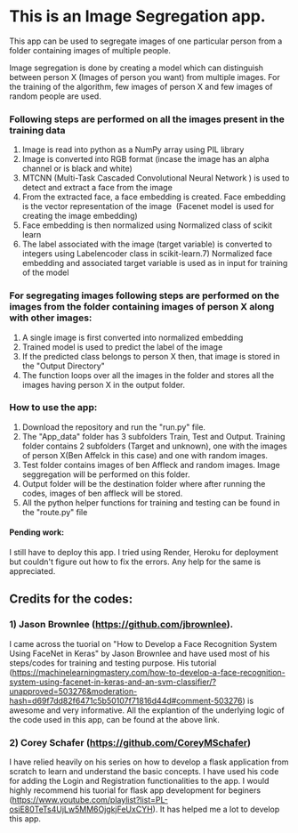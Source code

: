 # This is an Image Segregation app. 

This app can be used to segregate images of one particular person from a folder containing images of multiple people. 

Image segregation is done by creating a model which can distinguish between person X (Images of person you want) from multiple images.
For the training of the algorithm, few images of person X and few images of random people are used.  

### Following steps are performed on all the images present in the training data 

1) Image is read into python as a NumPy array using PIL library 
2) Image is converted into RGB format (incase the image has an alpha channel or is black and white)
3) MTCNN (Multi-Task Cascaded Convolutional Neural Network ) is used to detect and extract a face from the image
4) From the extracted face, a face embedding is created. Face embedding is the vector representation of the image  (Facenet model is used for creating the image embedding)
5) Face embedding is then normalized using Normalized class of scikit learn 
6) The label associated with the image (target variable) is converted to integers using Labelencoder class in scikit-learn.7) Normalized face embedding and associated target variable is used as in input for training of the model

### For segregating images following steps are performed on the images from the folder containing images of person X along with other images: 

1) A single image is first converted into normalized embedding
2) Trained model is used to predict the label of the image
3) If the predicted class belongs to person X then, that image is stored in the "Output Directory" 
4) The function loops over all the images in the folder and stores all the images having person X in the output folder. 


### How to use the app:
1) Download the repository and run the "run.py" file. 
2) The "App_data" folder has 3 subfolders Train, Test and Output. Training folder contains 2 subfolders (Target and unknown), one with the images of person X(Ben Affelck in this case) and one with random images.
3) Test folder contains images of ben Affleck and random images. Image seggregation will be performed on this folder. 
4) Output folder will be the destination folder where after running the codes, images of ben affleck will be stored. 
5) All the python helper functions for training and testing can be found in the "route.py" file 


#### Pending work: 
I still have to deploy this app. I tried using Render, Heroku for deployment but couldn't figure out how to fix the errors. Any help for the same is appreciated. 


## Credits for the codes:
### 1) Jason Brownlee (https://github.com/jbrownlee). 
I came across the tuorial on "How to Develop a Face Recognition System Using FaceNet in Keras" by Jason Brownlee and have used most of his steps/codes for training and testing purpose. His tutorial (https://machinelearningmastery.com/how-to-develop-a-face-recognition-system-using-facenet-in-keras-and-an-svm-classifier/?unapproved=503276&moderation-hash=d69f7dd82f6471c5b50107f71816d44d#comment-503276) is awesome and very informative. All the explantion of the underlying logic of the code used in this app, can be found at the above link. 

### 2) Corey Schafer (https://github.com/CoreyMSchafer) 
I have relied heavily on his series on how to develop a flask application from scratch to learn and understand the basic concepts. I have used his code for adding the Login and Registration functionalities to the app. I would highly recommend his tuorial for flask app development for beginers (https://www.youtube.com/playlist?list=PL-osiE80TeTs4UjLw5MM6OjgkjFeUxCYH). It has helped me a lot to develop this app. 
